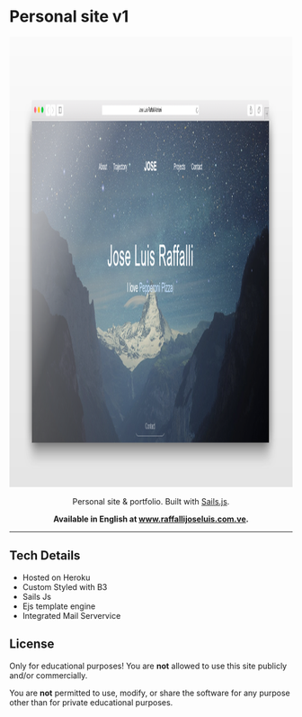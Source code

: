 # Personal site v1

<p align="center">
  <a href="https://www.raffallijoseluis.co.ve">
    <img
      src="assets/images/Photos/RaffalliJoseluis.png"
      height="800"
      alt="Jose Luis Raffalli"
      title="Jose Luis"
    />
  </a>
</p>


<p align="center">
  Personal site & portfolio. Built with <a href="https://www.https://sailsjs.com/">Sails.js</a>.
</p>

<p align="center">
  <strong>
    Available in English at <a href="https://www.raffallijoseluis.com.ve">www.raffallijoseluis.com.ve</a>.
  </strong>
</p>

---

## Tech Details

- Hosted on Heroku
- Custom Styled with B3
- Sails Js 
- Ejs template engine
- Integrated Mail Servervice

## License

Only for educational purposes! You are **not** allowed to use this site publicly and/or commercially.

You are **not** permitted to use, modify, or share the software for any purpose other than for private educational purposes.


